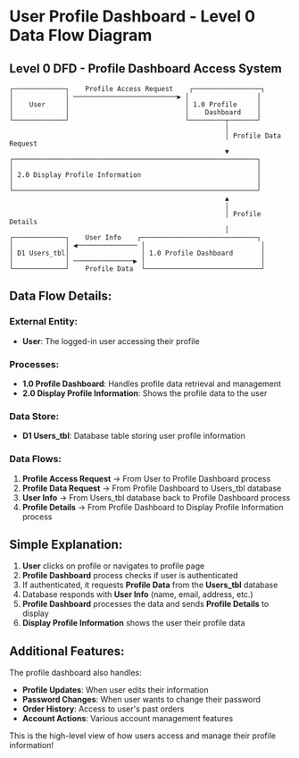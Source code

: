 # User Profile Dashboard - Level 0 Data Flow Diagram

## Level 0 DFD - Profile Dashboard Access System

```
┌─────────────┐    Profile Access Request    ┌─────────────────┐
│             │ ──────────────────────────▶ │                 │
│    User     │                             │ 1.0 Profile     │
│             │                             │    Dashboard    │
└─────────────┘                             └─────────┬───────┘
                                                      │
                                                      │ Profile Data Request
                                                      ▼
┌─────────────────────────────────────────────────────────────┐
│                                                             │
│ 2.0 Display Profile Information                             │
│                                                             │
└─────────────────────────────────────────────────────────────┘
                                                      ▲
                                                      │
                                                      │ Profile Details
                                                      │
┌─────────────┐    User Info    ┌─────────────────────────────┐
│             │ ◀─────────────── │                             │
│ D1 Users_tbl│                  │ 1.0 Profile Dashboard       │
│             │ ───────────────▶ │                             │
└─────────────┘    Profile Data  └─────────────────────────────┘
```

## Data Flow Details:

### External Entity:
- **User**: The logged-in user accessing their profile

### Processes:
- **1.0 Profile Dashboard**: Handles profile data retrieval and management
- **2.0 Display Profile Information**: Shows the profile data to the user

### Data Store:
- **D1 Users_tbl**: Database table storing user profile information

### Data Flows:
1. **Profile Access Request** → From User to Profile Dashboard process
2. **Profile Data Request** → From Profile Dashboard to Users_tbl database
3. **User Info** → From Users_tbl database back to Profile Dashboard process
4. **Profile Details** → From Profile Dashboard to Display Profile Information process

## Simple Explanation:

1. **User** clicks on profile or navigates to profile page
2. **Profile Dashboard** process checks if user is authenticated
3. If authenticated, it requests **Profile Data** from the **Users_tbl** database
4. Database responds with **User Info** (name, email, address, etc.)
5. **Profile Dashboard** processes the data and sends **Profile Details** to display
6. **Display Profile Information** shows the user their profile data

## Additional Features:

The profile dashboard also handles:
- **Profile Updates**: When user edits their information
- **Password Changes**: When user wants to change their password
- **Order History**: Access to user's past orders
- **Account Actions**: Various account management features

This is the high-level view of how users access and manage their profile information!
